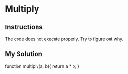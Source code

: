 # Multiply

## Instructions

The code does not execute properly. Try to figure out why.

## My Solution

function multiply(a, b){
  return a * b;
}
